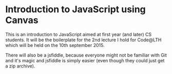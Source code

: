 # Introduction to JavaScript using Canvas

This is an introduction to JavaScript aimed at first year (and later) CS students.
It will be the boilerplate for the 2nd lecture I hold for Code@LTH which will be held on the 10th september 2015.

There will also be a jsfiddle, because everyone might not be familiar with Git and it's magic and jsfiddle is simply easier (even though they could just get a zip archive).

